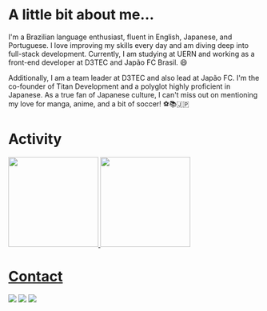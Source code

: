 # A little bit about me...
I'm a Brazilian language enthusiast, fluent in English, Japanese, and Portuguese. I love improving my skills every day and am diving deep into full-stack development. Currently, I am studying at UERN and working as a front-end developer at D3TEC and Japão FC Brasil. 😄

Additionally, I am a team leader at D3TEC and also lead at Japão FC. I'm the co-founder of Titan Development and a polyglot highly proficient in Japanese. As a true fan of Japanese culture, I can't miss out on mentioning my love for manga, anime, and a bit of soccer! ⚽️📚🇯🇵



# Activity
<div>
<a href="https://github.com/nakaharan5">
<img height="180em" src="https://github-readme-stats.vercel.app/api/top-langs/?username=nakaharan5&layout=compact&langs_count=7"/>
<img height="180em" src="https://github-readme-stats.vercel.app/api?username=nakaharan5&show_icons=true&include_all_commits=true&count_private=true"/>
</div>   

          
          
          
          

          
          
# Contact
<div>
<a href="https://instagram.com/nakaharan5" target="_blank"><img src="https://img.shields.io/badge/-Instagram-%23E4405F?style=for-the-badge&logo=instagram&logoColor=white" target="_blank"></a>
<a href = "mailto: thiagofrankas@gmail.com"><img src="https://img.shields.io/badge/Gmail-D14836?style=for-the-badge&logo=gmail&logoColor=white" target="_blank"></a>
<a href="https://www.linkedin.com/in/thiago-frank-143682256/" target="_blank"><img src="https://img.shields.io/badge/-LinkedIn-%230077B5?style=for-the-badge&logo=linkedin&logoColor=white" target="_blank"></a>   
</div>
